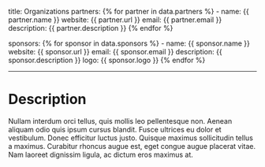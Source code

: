 title: Organizations
partners: 
    {% for partner in data.partners %}
    - name: {{ partner.name }}
      website: {{ partner.url }}
      email: {{ partner.email }}
      description: {{ partner.description }}
    {% endfor %}

sponsors: 
    {% for sponsor in data.sponsors %}
    - name: {{ sponsor.name }}
      website: {{ sponsor.url }}
      email: {{ sponsor.email }}
      description: {{ sponsor.description }}
      logo: {{ sponsor.logo }}
    {% endfor %}


---

# Description

Nullam interdum orci tellus, quis mollis leo pellentesque non. Aenean aliquam odio quis ipsum cursus blandit. Fusce ultrices eu dolor et vestibulum. Donec efficitur luctus justo. Quisque maximus sollicitudin tellus a maximus. Curabitur rhoncus augue est, eget congue augue placerat vitae. Nam laoreet dignissim ligula, ac dictum eros maximus at.


